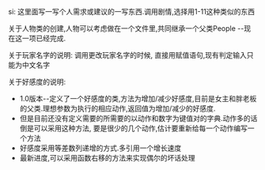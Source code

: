 si: 这里面写一写个人需求或建议的一写东西.调用剧情,选择用1-11这种类似的东西

关于人物类的创建,人物可以考虑做在一个文件里,共同继承一个父类People --现在这一项已经完成.

关于玩家名字的说明: 调用更改玩家名字的时候, 直接用赋值语句,现有判定输入只能为中文名字

关于好感度的说明:
*   1.0版本--定义了一个好感度的类,方法为增加/减少好感度,目前是女主和胖老板的父类.理想参数为执行的相应动作,返回值为增加/减少的好感度.
*    但是目前还没有定义需要的所需要的以动作和数字为键值对的字典.动作多的话倒是可以采用这种方法, 要是很少的几个动作,估计要重新给每一个动作编写一个方法
*    好感度采用等差数列递增的方式.多引用一个增长速度
*    最新进度,可以采用函数右移的方法来实现偶尔的坏话处理
